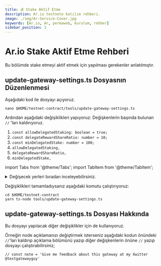 ```yaml
---
title: 💰 Stake Aktif Etme
description: Ar.io testnete katılım rehberi.
image: ./img/Ar-Service-Cover.jpg
keywords: [Ar.io, Ar, permaweb, kurulum, rehber]
sidebar_position: 3
---
```


# Ar.io Stake Aktif Etme Rehberi

Bu bölümde stake etmeyi aktif etmek için yapılması gerekenler anlatılmıştır.

## update-gateway-settings.ts Dosyasnın Düzenlenmesi

Aşağıdaki kod ile dosyayı açıyoruz.
```shell
nano $HOME/testnet-contract/tools/update-gateway-settings.ts
```

Ardından aşağıdaki değişiklikleri yapıyoruz:
Değişkenlerin başında bulunan `//` 'ları kaldırıyoruz. 
1. `const allowDelegatedStaking: boolean = true;`
2. `const delegateRewardShareRatio: number = 10;`
3. `const minDelegatedStake: number = 100;`
4. `allowDelegatedStaking,`
5. `delegateRewardShareRatio,`
6. `minDelegatedStake,`

import Tabs from '@theme/Tabs';
import TabItem from '@theme/TabItem';

<details>

<summary>Değişecek yerleri bıradan inceleyebilirsiniz.</summary>

<Tabs>
  <TabItem value="Orijinal Hali">

    ``` 
    import { JWKInterface } from 'arweave/node/lib/wallet';

    import { IOState } from '../src/types';
    import {
      arnsContractTxId,
      arweave,
      getContractManifest,
      initialize,
      loadWallet,
      warp,
    } from './utilities';

    /* eslint-disable no-console */
    // This script will update the settings for a gateway that is already joined to the network
    // Only the gateway's wallet owner is authorized to adjust these settings
    (async () => {
      initialize();

      // the friendly label for this gateway
      // const label = 'Test Gateway';

      // the fully qualified domain name for this gateway eg. arweave.net
      // const fqdn = 'permanence-testing.org';

      // uncomment the below settings and update as needed
      // the port used for this gateway eg. 443
      // const port = 443

      // the application layer protocol used by this gateway eg http or https
      // const protocol = 'https'

      // an optional gateway properties file located at this Arweave transaction id eg.
      // const properties = 'FH1aVetOoulPGqgYukj0VE0wIhDy90WiQoV3U2PeY44'

      // an optional, short note to further describe this gateway and its status
      // const note = 'Give me feedback about this gateway at my Xwitter @testgatewayguy'

      // The observer wallet public address eg.iKryOeZQMONi2965nKz528htMMN_sBcjlhc-VncoRjA which is used to upload observation reports
      // const observerWallet = '';

      // Enable or disable delegated staking.  If true, other token holders can delegate their stake to this gateway
      // const allowDelegatedStaking: boolean = true;

      // Number between 0-100 indicating the percent of gateway and observer rewards given to delegates eg. 30 is 30% distributed to delegates
      // The default is 0
      // const delegateRewardShareRatio: number = 10;

      // The minimum stake in IO a delegate must use for this for this gateway.  Must be greater than the contracts minimum delegated stake
      // The default is 100 IO
      // const minDelegatedStake: number = 200;

      // Get the key file used for the distribution
      const wallet: JWKInterface = loadWallet();

      // wallet address
      const walletAddress = await arweave.wallets.getAddress(wallet);

      // get contract manifest
      const { evaluationOptions = {} } = await getContractManifest({
        contractTxId: arnsContractTxId,
      });

      // Read the ANT Registry Contract
      const contract = await warp
        .contract<IOState>(arnsContractTxId)
        .connect(wallet)
        .setEvaluationOptions(evaluationOptions)
        .syncState(`https://api.arns.app/v1/contract/${arnsContractTxId}`, {
          validity: true,
        });

      // Include any settings as needed below
      const writeInteraction = await contract.writeInteraction(
        {
          function: 'updateGatewaySettings',
          // label,
          // fqdn,
          // observerWallet,
          // port,
          // protocol,
          // properties,
          // allowDelegatedStaking,
          // delegateRewardShareRatio,
          // minDelegatedStake,
          // note
        },
        {
          disableBundling: true,
        },
      );

      console.log(
        `${walletAddress} successfully updated gateway settings with TX id: ${writeInteraction?.originalTxId}`,
      );
    })();
    ```

  </TabItem>
  <TabItem value="Değiştirilmiş Hali">

    ```
    import { JWKInterface } from 'arweave/node/lib/wallet';

    import { IOState } from '../src/types';
    import {
      arnsContractTxId,
      arweave,
      getContractManifest,
      initialize,
      loadWallet,
      warp,
    } from './utilities';

    /* eslint-disable no-console */
    // This script will update the settings for a gateway that is already joined to the network
    // Only the gateway's wallet owner is authorized to adjust these settings
    (async () => {
      initialize();

      // the friendly label for this gateway
      // const label = 'Test Gateway';

      // the fully qualified domain name for this gateway eg. arweave.net
      // const fqdn = 'permanence-testing.org';

      // uncomment the below settings and update as needed
      // the port used for this gateway eg. 443
      // const port = 443

      // the application layer protocol used by this gateway eg http or https
      // const protocol = 'https'

      // an optional gateway properties file located at this Arweave transaction id eg.
      // const properties = 'FH1aVetOoulPGqgYukj0VE0wIhDy90WiQoV3U2PeY44'

      // an optional, short note to further describe this gateway and its status
      // const note = 'Give me feedback about this gateway at my Xwitter @testgatewayguy'

      // The observer wallet public address eg.iKryOeZQMONi2965nKz528htMMN_sBcjlhc-VncoRjA which is used to upload observation reports
      // const observerWallet = '';

      // Enable or disable delegated staking.  If true, other token holders can delegate their stake to this gateway
      const allowDelegatedStaking: boolean = true;

      // Number between 0-100 indicating the percent of gateway and observer rewards given to delegates eg. 30 is 30% distributed to delegates
      // The default is 0
      const delegateRewardShareRatio: number = 10;

      // The minimum stake in IO a delegate must use for this for this gateway.  Must be greater than the contracts minimum delegated stake
      // The default is 100 IO
      const minDelegatedStake: number = 100;

      // Get the key file used for the distribution
      const wallet: JWKInterface = loadWallet();

      // wallet address
      const walletAddress = await arweave.wallets.getAddress(wallet);

      // get contract manifest
      const { evaluationOptions = {} } = await getContractManifest({
        contractTxId: arnsContractTxId,
      });

      // Read the ANT Registry Contract
      const contract = await warp
        .contract<IOState>(arnsContractTxId)
        .connect(wallet)
        .setEvaluationOptions(evaluationOptions)
        .syncState(`https://api.arns.app/v1/contract/${arnsContractTxId}`, {
          validity: true,
        });

      // Include any settings as needed below
      const writeInteraction = await contract.writeInteraction(
        {
          function: 'updateGatewaySettings',
          // label,
          // fqdn,
          // observerWallet,
          // port,
          // protocol,
          // properties,
          allowDelegatedStaking,
          delegateRewardShareRatio,
          minDelegatedStake,
          // note
        },
        {
          disableBundling: true,
        },
      );

      console.log(
        `${walletAddress} successfully updated gateway settings with TX id: ${writeInteraction?.originalTxId}`,
      );
    })();
    ```

  </TabItem>
</Tabs>

</details>

Değişiklikleri tamamladıysanız aşağıdaki komutu çalıştırıyoruz:
```shell
cd $HOME/testnet-contract
yarn ts-node tools/update-gateway-settings.ts
```

## update-gateway-settings.ts Dosyası Hakkında

Bu dosyayı yapılacak diğer değişiklikler için de kullanıyoruz. 

Örneğin node açıklamanızı değiştirmek isterseniz aşağıdaki kodun önündeki `//`'ları kaldırıp açıklama bölümünü yazıp diğer değişkenlerin önüne `//` yazıp dosyayı çalıştırabilirsiniz;

`// const note = 'Give me feedback about this gateway at my Xwitter @testgatewayguy'`

  

